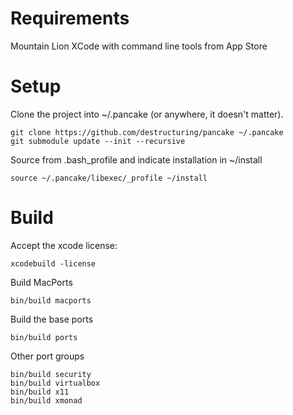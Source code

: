 # Requirements

Mountain Lion
XCode with command line tools from App Store

# Setup

Clone the project into ~/.pancake (or anywhere, it doesn't matter).

    git clone https://github.com/destructuring/pancake ~/.pancake
    git submodule update --init --recursive

Source from .bash_profile and indicate installation in ~/install

    source ~/.pancake/libexec/_profile ~/install

# Build

Accept the xcode license:

    xcodebuild -license

Build MacPorts

    bin/build macports

Build the base ports

    bin/build ports

Other port groups
    
    bin/build security
    bin/build virtualbox
    bin/build x11
    bin/build xmonad
